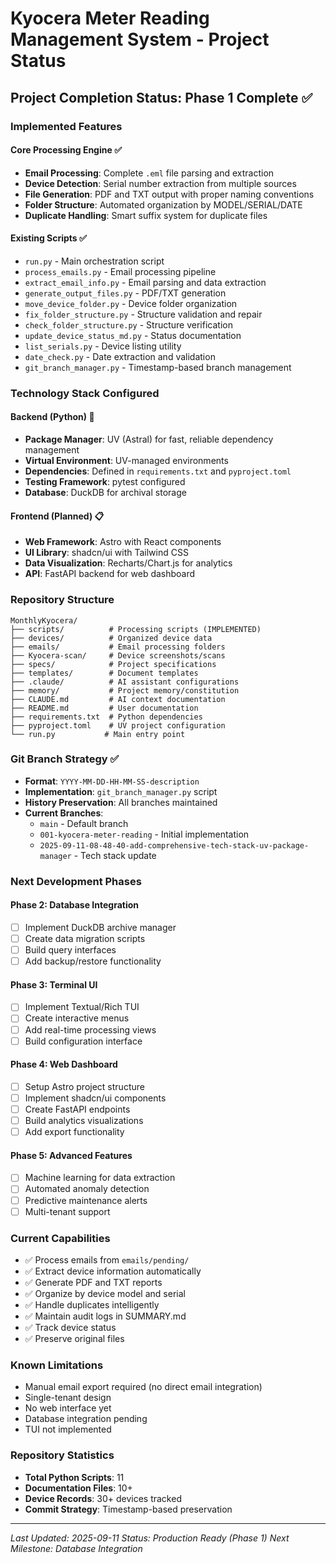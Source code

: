 # Kyocera Meter Reading Management System - Project Status

## Project Completion Status: Phase 1 Complete ✅

### Implemented Features

#### Core Processing Engine ✅
- **Email Processing**: Complete `.eml` file parsing and extraction
- **Device Detection**: Serial number extraction from multiple sources
- **File Generation**: PDF and TXT output with proper naming conventions
- **Folder Structure**: Automated organization by MODEL/SERIAL/DATE
- **Duplicate Handling**: Smart suffix system for duplicate files

#### Existing Scripts ✅
- `run.py` - Main orchestration script
- `process_emails.py` - Email processing pipeline
- `extract_email_info.py` - Email parsing and data extraction
- `generate_output_files.py` - PDF/TXT generation
- `move_device_folder.py` - Device folder organization
- `fix_folder_structure.py` - Structure validation and repair
- `check_folder_structure.py` - Structure verification
- `update_device_status_md.py` - Status documentation
- `list_serials.py` - Device listing utility
- `date_check.py` - Date extraction and validation
- `git_branch_manager.py` - Timestamp-based branch management

### Technology Stack Configured

#### Backend (Python) 🔧
- **Package Manager**: UV (Astral) for fast, reliable dependency management
- **Virtual Environment**: UV-managed environments
- **Dependencies**: Defined in `requirements.txt` and `pyproject.toml`
- **Testing Framework**: pytest configured
- **Database**: DuckDB for archival storage

#### Frontend (Planned) 📋
- **Web Framework**: Astro with React components
- **UI Library**: shadcn/ui with Tailwind CSS
- **Data Visualization**: Recharts/Chart.js for analytics
- **API**: FastAPI backend for web dashboard

### Repository Structure

```
MonthlyKyocera/
├── scripts/          # Processing scripts (IMPLEMENTED)
├── devices/          # Organized device data
├── emails/           # Email processing folders
├── Kyocera-scan/     # Device screenshots/scans
├── specs/            # Project specifications
├── templates/        # Document templates
├── .claude/          # AI assistant configurations
├── memory/           # Project memory/constitution
├── CLAUDE.md         # AI context documentation
├── README.md         # User documentation
├── requirements.txt  # Python dependencies
├── pyproject.toml    # UV project configuration
└── run.py           # Main entry point
```

### Git Branch Strategy ✅
- **Format**: `YYYY-MM-DD-HH-MM-SS-description`
- **Implementation**: `git_branch_manager.py` script
- **History Preservation**: All branches maintained
- **Current Branches**:
  - `main` - Default branch
  - `001-kyocera-meter-reading` - Initial implementation
  - `2025-09-11-08-48-40-add-comprehensive-tech-stack-uv-package-manager` - Tech stack update

### Next Development Phases

#### Phase 2: Database Integration
- [ ] Implement DuckDB archive manager
- [ ] Create data migration scripts
- [ ] Build query interfaces
- [ ] Add backup/restore functionality

#### Phase 3: Terminal UI
- [ ] Implement Textual/Rich TUI
- [ ] Create interactive menus
- [ ] Add real-time processing views
- [ ] Build configuration interface

#### Phase 4: Web Dashboard
- [ ] Setup Astro project structure
- [ ] Implement shadcn/ui components
- [ ] Create FastAPI endpoints
- [ ] Build analytics visualizations
- [ ] Add export functionality

#### Phase 5: Advanced Features
- [ ] Machine learning for data extraction
- [ ] Automated anomaly detection
- [ ] Predictive maintenance alerts
- [ ] Multi-tenant support

### Current Capabilities
- ✅ Process emails from `emails/pending/`
- ✅ Extract device information automatically
- ✅ Generate PDF and TXT reports
- ✅ Organize by device model and serial
- ✅ Handle duplicates intelligently
- ✅ Maintain audit logs in SUMMARY.md
- ✅ Track device status
- ✅ Preserve original files

### Known Limitations
- Manual email export required (no direct email integration)
- Single-tenant design
- No web interface yet
- Database integration pending
- TUI not implemented

### Repository Statistics
- **Total Python Scripts**: 11
- **Documentation Files**: 10+
- **Device Records**: 30+ devices tracked
- **Commit Strategy**: Timestamp-based preservation

---

*Last Updated: 2025-09-11*
*Status: Production Ready (Phase 1)*
*Next Milestone: Database Integration*